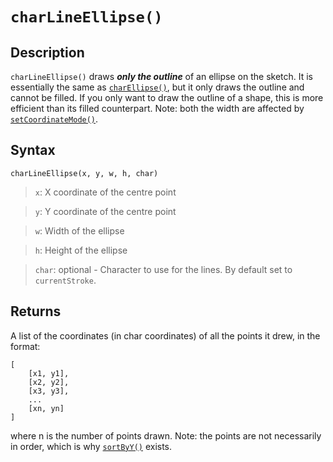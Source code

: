 # `charLineEllipse()`

## Description
`charLineEllipse()` draws ***only the outline*** of an ellipse on the sketch. It is essentially the same as [`charEllipse()`](charRect.md), but it only draws the outline and cannot be filled. If you only want to draw the outline of a shape, this is more efficient than its filled counterpart. Note: both the width are affected by [`setCoordinateMode()`](setCoordinateMode).

## Syntax
`charLineEllipse(x, y, w, h, char)`
> `x`: X coordinate of the centre point

> `y`: Y coordinate of the centre point

> `w`: Width of the ellipse

> `h`: Height of the ellipse

> `char`: optional - Character to use for the lines. By default set to `currentStroke`.

## Returns
A list of the coordinates (in char coordinates) of all the points it drew, in the format:
```
[
    [x1, y1],
    [x2, y2],
    [x3, y3],
    ...
    [xn, yn]
]
```
where n is the number of points drawn. Note: the points are not necessarily in order, which is why [`sortByY()`](sortByY) exists.